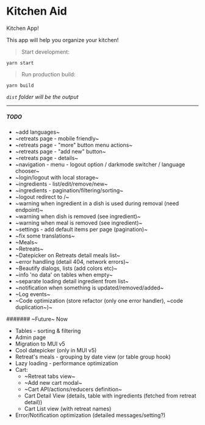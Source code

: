 # Kitchen Aid 

Kitchen App!

This app will help you organize your kitchen!

> Start development:
```
yarn start
```

> Run production build:

```
yarn build
```
*`dist` folder will be the output*

___


##### TODO
* ~add languages~
* ~retreats page - mobile friendly~
* ~retreats page - "more" button menu actions~
* ~retreats page - "add new" button~
* ~retreats page - details~
* ~navigation - menu - logout option / darkmode switcher / language chooser~
* ~login/logout with local storage~
* ~ingredients - list/edit/remove/new~
* ~ingredients - pagination/filtering/sorting~
* ~logout redirect to /~
* ~warning when ingredient in a dish is used during removal (need endpoint)~
* ~warning when dish is removed (see ingredient)~
* ~warning when meal is removed (see ingredient)~
* ~settings - add default items per page (pagination)~
* ~fix some translations~
* ~Meals~
* ~Retreats~
* ~Datepicker on Retreats detail meals list~
* ~error handling (detail 404, network errors)~
* ~Beautify dialogs, lists (add colors etc)~
* ~info 'no data' on tables when empty~
* ~separate loading detail ingredient from list~
* ~notification when something is updated/removed/added~
* ~Log events~
* ~Code optimization (store refactor (only one error handler), ~code duplication~)~


####### ~Future~ Now
* Tables - sorting & filtering
* Admin page
* Migration to MUI v5
* Cool datepicker (only in MUI v5)
* Retreat's meals - grouping by date view (or table group hook)
* Lazy loading - performance optimization
* Cart:
  * ~Retreat tabs view~
  * ~Add new cart modal~
  * ~Cart API/actions/reducers definition~
  * Cart Detail View (details, table with ingredients (fetched from retreat detail))
  * Cart List view (with retreat names)
* Error/Notification optimization (detailed messages/setting?)

